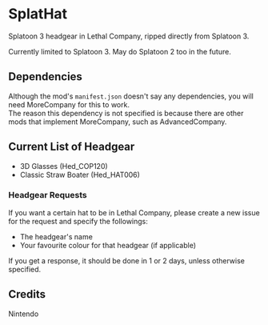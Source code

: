 # SplatHat
Splatoon 3 headgear in Lethal Company, ripped directly from Splatoon 3.

Currently limited to Splatoon 3. May do Splatoon 2 too in the future.

## Dependencies
Although the mod's `manifest.json` doesn't say any dependencies, you will need MoreCompany for this to work.  
The reason this dependency is not specified is because there are other mods that implement MoreCompany, such as AdvancedCompany.

## Current List of Headgear
- 3D Glasses (Hed_COP120)
- Classic Straw Boater (Hed_HAT006)

### Headgear Requests
If you want a certain hat to be in Lethal Company, please create a new issue for the request and specify the followings:
- The headgear's name
- Your favourite colour for that headgear (if applicable)

If you get a response, it should be done in 1 or 2 days, unless otherwise specified.

## Credits
Nintendo